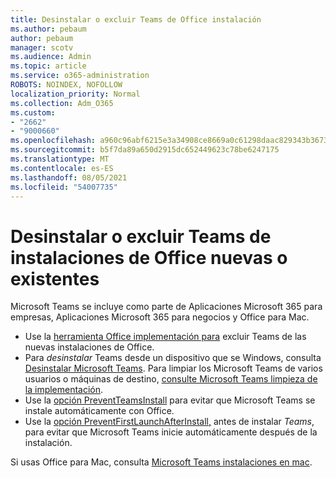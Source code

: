 ```yaml
---
title: Desinstalar o excluir Teams de Office instalación
ms.author: pebaum
author: pebaum
manager: scotv
ms.audience: Admin
ms.topic: article
ms.service: o365-administration
ROBOTS: NOINDEX, NOFOLLOW
localization_priority: Normal
ms.collection: Adm_O365
ms.custom:
- "2662"
- "9000660"
ms.openlocfilehash: a960c96abf6215e3a34908ce8669a0c61298daac829343b3673dbfef0c4cbfc7
ms.sourcegitcommit: b5f7da89a650d2915dc652449623c78be6247175
ms.translationtype: MT
ms.contentlocale: es-ES
ms.lasthandoff: 08/05/2021
ms.locfileid: "54007735"
---
```

# <a name="uninstall-or-exclude-teams-from-new-or-existing-office-installations"></a>Desinstalar o excluir Teams de instalaciones de Office nuevas o existentes

Microsoft Teams se incluye como parte de Aplicaciones Microsoft 365 para empresas, Aplicaciones Microsoft 365 para negocios y Office para Mac.

- Use la [herramienta Office implementación para](https://docs.microsoft.com/deployoffice/teams-install#how-to-exclude-microsoft-teams-from-new-installations-of-microsoft-365-apps) excluir Teams de las nuevas instalaciones de Office.
- Para *desinstalar* Teams desde un dispositivo que se Windows, consulta [Desinstalar Microsoft Teams](https://support.office.com/article/3b159754-3c26-4952-abe7-57d27f5f4c81). Para limpiar los Microsoft Teams de varios usuarios o máquinas de destino, [consulte Microsoft Teams limpieza de la implementación](https://docs.microsoft.com/microsoftteams/scripts/powershell-script-teams-deployment-clean-up).
- Use la [opción PreventTeamsInstall](https://docs.microsoft.com/deployoffice/teams-install#use-group-policy-to-control-the-installation-of-microsoft-teams
) para evitar que Microsoft Teams se instale automáticamente con Office.
- Use la [opción PreventFirstLaunchAfterInstall,](https://docs.microsoft.com/deployoffice/teams-install#use-group-policy-to-prevent-microsoft-teams-from-starting-automatically-after-installation) antes de instalar *Teams*, para evitar que Microsoft Teams inicie automáticamente después de la instalación.

Si usas Office para Mac, consulta [Microsoft Teams instalaciones en mac](https://docs.microsoft.com/deployoffice/teams-install#microsoft-teams-installations-on-a-mac).